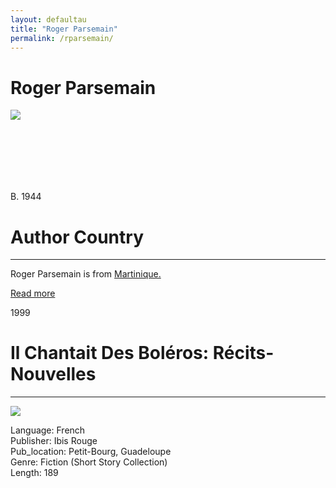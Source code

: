 ```yaml
---
layout: defaultau
title: "Roger Parsemain"
permalink: /rparsemain/
---
```

<!-- partial:index.partial.html -->
<div class="content">
    <h1>Roger Parsemain</h1>
    <div class="quote">
        <div><img src="https://www.madinin-art.net/images/roger_parsemain.jpg" class="logo"></div>
    </div>
    <div class="timeline">
        <div style="padding-bottom:100px;"></div>
        <div class="block">
            <div class="date right"><p class="right">B. 1944</p></div>
            <div class="dot"></div>
            <div class="left first">
              <div class="author_country">
                <h1>Author Country</h1><hr>
            <div class="aclocation"><p>Roger Parsemain is from <a href="{{ site.baseurl }}/8">Martinique.</a></p></div>
              <div class="acreadmore">  <a href="#" target="_blank"> Read more</a></div>
            </div>
            </div>
        </div>
        <div class="block">
            <div class="date left"><p class="left">1999</p></div>
            <div class="dot"></div>
            <div class="right">
                <h1>Il Chantait Des Boléros: Récits-Nouvelles</h1><hr>
                <p><img src="https://products-images.di-static.com/image/roger-parsemain-il-chantait-des-boleros/9782844500656-475x500-1.webp"></p>
                <p>
                Language: French<br/>
                Publisher: Ibis Rouge<br/>
                Pub_location: Petit-Bourg, Guadeloupe<br/>
                Genre: Fiction (Short Story Collection)<br/>
                Length: 189 <br/>                   </p>
            </div>
        </div>
  <!-- partial -->
<script src='https://cdnjs.cloudflare.com/ajax/libs/jquery/3.1.1/jquery.min.js'></script><script  src="{{ site.baseurl }}/assets/js/authorscript.js"></script>